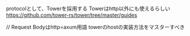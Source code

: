 protocolとして、Towerを採用する
Towerはhttp以外にも使えるらしい
https://github.com/tower-rs/tower/tree/master/guides



// Request Bodyはhttp=axum用語
towerのhostの実装方法をマスターすべき


